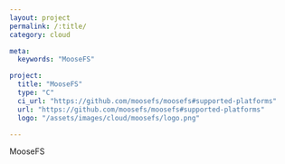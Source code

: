 ```yaml
---
layout: project
permalink: /:title/
category: cloud

meta:
  keywords: "MooseFS"

project:
  title: "MooseFS"
  type: "C"
  ci_url: "https://github.com/moosefs/moosefs#supported-platforms"
  url: "https://github.com/moosefs/moosefs#supported-platforms"
  logo: "/assets/images/cloud/moosefs/logo.png"

---
```

<p>MooseFS</p>
